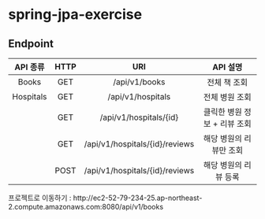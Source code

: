 # spring-jpa-exercise

## Endpoint
|API 종류|HTTP|URI|API 설명|
|:-----:|:------------------:|:-----------------------------:|:-----------------------------:|
| Books | GET | /api/v1/books | 전체 책 조회 |
| Hospitals | GET | /api/v1/hospitals | 전체 병원 조회 |
|  | GET | /api/v1/hospitals/{id} | 클릭한 병원 정보 + 리뷰 조회 |
|  | GET | /api/v1/hospitals/{id}/reviews | 해당 병원의 리뷰만 조회 |
|  | POST| /api/v1/hospitals/{id}/reviews | 해당 병원의 리뷰 등록 |


<div>
  프로젝트로 이동하기 : http://ec2-52-79-234-25.ap-northeast-2.compute.amazonaws.com:8080/api/v1/books
</div>

